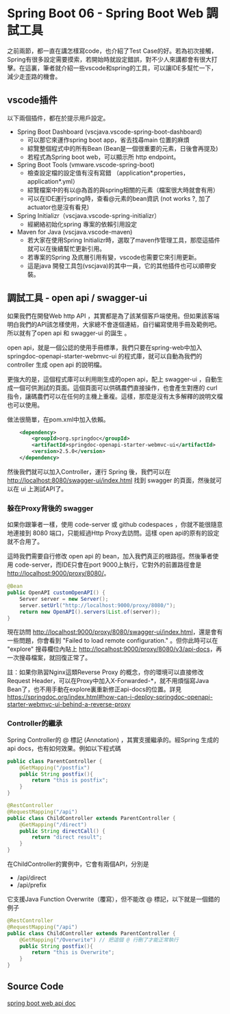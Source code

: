 # Spring Boot 06 - Spring Boot Web 調試工具
之前兩節，都一直在講怎樣寫code，也介紹了Test Case的好。若為初次接觸，Spring有很多設定需要摸索，若開始時就設定錯誤，對不少人來講都會有很大打擊。在這裏，筆者就介紹一些vscode和spring的工具，可以讓IDE多幫忙一下，減少走歪路的機會。

## vscode插件
以下兩個插件，都在於提示用戶設定。

- Spring Boot Dashboard (vscjava.vscode-spring-boot-dashboard)
    - 可以那它來運作spring boot app，省去找尋main 位置的麻煩
    - 綜覽整個程式中的所有Bean (Bean是一個很重要的元素，日後會再提及)
    - 若程式為Spring boot web，可以顯示所 http endpoint。
- Spring Boot Tools (vmware.vscode-spring-boot)
    - 檢查設定檔的設定值有沒有寫錯 （application*.properties， application*.yml）
    - 綜覽檔案中的有以@為首的與spring相關的元素（檔案很大時就會有用）
    - 可以在IDE運行spring時，查看@元素的bean資訊 (not works ?, 加了actuator也是沒有看見)
- Spring Initializr（vscjava.vscode-spring-initializr）
    - 經網絡初始化spring 專案的依賴引用設定
- Maven for Java (vscjava.vscode-maven)
    - 若大家在使用Spring Initializr時，選取了maven作管理工具，那麼這插件就可以在後續幫忙更新引用。
    - 若專案的Spring 及㡳層引用有變，vscode也需要它來引用更新。
    - 這是java 開發工具包(vscjava)的其中一員，它的其他插件也可以順帶安裝。

## 調試工具 - open api / swagger-ui
如果我們在開發Web http API ，其實都是為了該某個客戶端使用。但如果該客端明白我們的API該怎樣使用，大家總不會逐個連結，自行編寫使用手冊及範例吧。所以就有了open api 和 swagger-ui 的誕生 。

open api，就是一個公認的使用手冊標準，我們只要在spring-web中加入 springdoc-openapi-starter-webmvc-ui 的程式庫，就可以自動為我們的controller 生成 open api 的說明檔。

更強大的是，這個程式庫可以利用剛生成的open api，配上 swagger-ui ，自動生成一個可供測試的頁面。這個頁面可以供碼農們直接操作，也會產生對應的 curl 指令，讓碼農們可以在任何的主機上重複。這樣，那麼是沒有太多解釋的說明文檔也可以使用。

做法很簡單，在pom.xml中加入依賴。

```xml
    <dependency>
        <groupId>org.springdoc</groupId>
        <artifactId>springdoc-openapi-starter-webmvc-ui</artifactId>
        <version>2.5.0</version>
    </dependency>
```

然後我們就可以加入Controller，運行 Spring 後，我們可以在 [http://localhost:8080/swagger-ui/index.html](http://localhost:8080/swagger-ui/index.html) 找到 swagger 的頁面，然後就可以在 ui 上測試API了。

### 躲在Proxy背後的 swagger
如果你跟筆者一樣，使用 code-server 或 github codespaces ，你就不能很隨意地連接到 8080 端口，只能經過Http Proxy去訪問。這樣 open api的原有的設定就不合用了。

這時我們需要自行修改 open api 的 bean，加入我們真正的根路徑。然後筆者使用 code-server，而IDE只會在port 9000上執行，它對外的前置路徑會是 [http://localhost:9000/proxy/8080/](http://localhost:9000/proxy/8080/)。

```java
@Bean
public OpenAPI customOpenAPI() {
    Server server = new Server();
    server.setUrl("http://localhost:9000/proxy/8080/");
    return new OpenAPI().servers(List.of(server));
}
```

現在訪問 [http://localhost:9000/proxy/8080/swagger-ui/index.html](http://localhost:9000/proxy/8080/swagger-ui/index.html)，還是會有一些問題，你會看到 "Failed to load remote configuration." 。但你此時可以在 "explore" 搜尋欄位內貼上 [http://localhost:9000/proxy/8080/v3/api-docs](http://localhost:9000/proxy/8080/v3/api-docs)，再一次搜尋檔案，就回復正常了。


註：如果你熟習Nginx這類Reverse Proxy 的概念，你的環境可以直接修改 Request Header，可以在Proxy中加入X-Forwarded-*，就不用煩惱寫Java Bean了，也不用手動在explore裏重新修正api-docs的位置。詳見 [https://springdoc.org/index.html#how-can-i-deploy-springdoc-openapi-starter-webmvc-ui-behind-a-reverse-proxy
](https://springdoc.org/index.html#how-can-i-deploy-springdoc-openapi-starter-webmvc-ui-behind-a-reverse-proxy
)


### Controller的繼承
Spring Controller的 @ 標記 (Annotation) ，其實支援繼承的。經Spring 生成的 api docs，也有如何效果。例如以下程式碼

```java
public class ParentController {
    @GetMapping("/postfix")
    public String postfix(){
        return "this is postfix";
    }
}

@RestController
@RequestMapping("/api")
public class ChildController extends ParentController {
    @GetMapping("/direct")
    public String directCall() {
        return "direct result";
    }
}
```

在ChildController的實例中，它會有兩個API，分別是
- /api/direct
- /api/prefix

它支援Java Function Overwrite（覆寫），但不能改 @ 標記，以下就是一個錯的例子
```java
@RestController
@RequestMapping("/api")
public class ChildController extends ParentController {
    @GetMapping("/Overwrite") // 把這個 @ 行刪了才能正常執行
    public String postfix(){
        return "this is Overwrite";
    }
}
```

## Source Code
[spring boot web api doc](https://github.com/macauyeah/spring-boot-demo/tree/main/spring-boot-tutorial/spring-boot-web-api-doc)